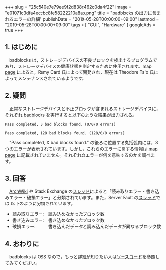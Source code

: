 +++
slug = "25c540e7e79ee9f2d838c462c0da4f22"
image = "e01071c3dfa4eccbc8fe58222210a8ab.png"
title = "badblocks の出力に含まれるエラーの詳細"
publishDate = "2019-05-28T00:00:00+09:00"
lastmod = "2019-05-28T00:00:00+09:00"
tags = [ "CUI", "Hardware" ]
googleAds = true
+++

## 1. はじめに
　badblocks は，ストレージデバイスの不良ブロックを検出するプログラムであり，ストレージデバイスの健康状態を測定するために使用されます。[map page](https://linux.die.net/man/8/badblocks) によると，Remy Card 氏によって開発され，現在は Theodore Ts'o 氏によってメンテナンスされているようです。

## 2. 疑問
　正常なストレージデバイスと不正ブロックが含まれるストレージデバイスに，それぞれ badblocks を実行すると以下のような結果が出力される。

```bash:正常なストレージデバイス
Pass completed, 0 bad blocks found. (0/0/0 errors)
```

```bash:不正ブロックが含まれるストレージデバイス
Pass completed, 128 bad blocks found. (128/0/0 errors)
```

　"Pass completed, X bad blocks found." の後ろに位置する丸括弧内には，3 つのエラーが表示されています。しかし，これらのエラーに関する情報は [map page](https://linux.die.net/man/8/badblocks) に記載されていません。それぞれのエラーが何を意味するのかを調べます。

## 3. 回答
　[ArchWiki](https://wiki.archlinux.jp/index.php/Badblocks) や Stack Exchange の[スレッド](https://unix.stackexchange.com/questions/65349/how-to-interpret-badblocks-output)によると「読み取りエラー・書き込みエラー・破損エラー」と分類されています。また，Server Fault の[スレッド](https://serverfault.com/questions/664705/badblocks-output-read-write-compare-errors-explanation)では 以下のように分類されています。

 * 読み取りエラー:　読み込めなかったブロック数
 * 書き込みエラー:　書き込めなかったブロック数
 * 破損エラー:　　　書き込んだデータと読み込んだデータが異なるブロック数

## 4. おわりに
　badblocks は OSS なので，もっと詳細が知りたい人は[ソースコード](https://git.kernel.org/pub/scm/fs/ext2/e2fsprogs.git/tree/misc/badblocks.c)を参照してみてください。